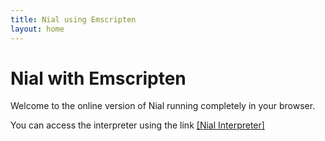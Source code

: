 ```yaml
---
title: Nial using Emscripten
layout: home
---
```


# Nial with Emscripten

Welcome to the online version of Nial running completely in your browser.

You can access the interpreter using the link [[Nial Interpreter]](current/index.html)


